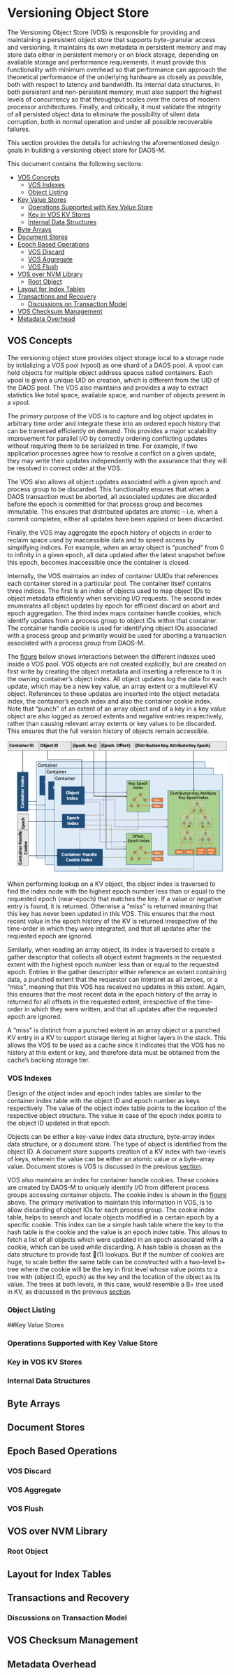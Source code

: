 
# Versioning Object Store

The Versioning Object Store (VOS) is responsible for providing and maintaining a persistent object store that supports byte-granular access and versioning. It maintains its own metadata in persistent memory and may store data either in persistent memory or on block storage, depending on available storage and performance requirements. It must provide this functionality with minimum overhead so that performance can approach the theoretical performance of the underlying hardware as closely as possible, both with respect to latency and bandwidth. Its internal data structures, in both persistent and non-persistent memory, must also support the highest levels of concurrency so that throughput scales over the cores of modern processor architectures. Finally, and critically, it must validate the integrity of all persisted object data to eliminate the possibility of silent data corruption, both in normal operation and under all possible recoverable failures.

This section provides the details for achieving the aforementioned design goals in building a versioning object store for DAOS-M.

This document contains the following sections:

- <a href="#71">VOS Concepts</a>
    - <a href="#711">VOS Indexes</a>
    - <a href="#712">Object Listing</a>
-  <a href="#72">Key Value Stores</a>
    - <a href="#721">Operations Supported with Key Value Store</a>
    - <a href="#723">Key in VOS KV Stores</a>
    - <a href="#724">Internal Data Structures</a>
- <a href="#73">Byte Arrays</a>
- <a href="#74">Document Stores</a>
- <a href="#75">Epoch Based Operations</a>
    - <a href="#751">VOS Discard</a>
    - <a href="#752">VOS Aggregate</a>
    - <a href="#753">VOS Flush</a>
- <a href="#76">VOS over NVM Library</a>
    - <a href="#761">Root Object</a>
- <a href="#77">Layout for Index Tables</a>
- <a href="#78">Transactions and Recovery</a>
    - <a href="#781">Discussions on Transaction Model</a>
- <a href="#79">VOS Checksum Management</a>
- <a href="#80">Metadata Overhead</a>
   
<a id="71"></a>
## VOS Concepts

The versioning object store provides object storage local to a storage node by initializing a VOS pool (vpool) as one shard of a DAOS pool. A vpool can hold objects for multiple object address spaces called containers. Each vpool is given a unique UID on creation, which is different from the UID of the DAOS pool. The VOS also maintains and provides a way to extract statistics like total space, available space, and number of objects present in a vpool.

The primary purpose of the VOS is to capture and log object updates in arbitrary time order and integrate these into an ordered epoch history that can be traversed efficiently on demand. This provides a major scalability improvement for parallel I/O by correctly ordering conflicting updates without requiring them to be serialized in time. For example, if two application processes agree how to resolve a conflict on a given update, they may write their updates independently with the assurance that they will be resolved in correct order at the VOS.

The VOS also allows all object updates associated with a given epoch and process group to be discarded. This functionality ensures that when a DAOS transaction must be aborted, all associated updates are discarded before the epoch is committed for that process group and becomes immutable. This ensures that distributed updates are atomic – i.e. when a commit completes, either all updates have been applied or been discarded.

Finally, the VOS may aggregate the epoch history of objects in order to reclaim space used by inaccessible data and to speed access by simplifying indices. For example, when an array object is “punched” from 0 to infinity in a given epoch, all data updated after the latest snapshot before this epoch, becomes inaccessible once the container is closed.

Internally, the VOS maintains an index of container UUIDs that references each container stored in a particular pool. The container itself contains three indices. The first is an index of objects used to map object IDs to object metadata efficiently when servicing I/O requests. The second index enumerates all object updates by epoch for efficient discard on abort and epoch aggregation. The third index maps container handle cookies, which identify updates from a process group to object IDs within that container. The container handle cookie is used for identifying object IOs associated with a process group and primarily would be used for aborting a transaction associated with a process group from DAOS-M. 

The <a href="#7a">figure</a> below shows interactions between the different indexes used inside a VOS pool. VOS objects are not created explicitly, but are created on first write by creating the object metadata and inserting a reference to it in the owning container’s object index. All object updates log the data for each update, which may be a new key value, an array extent or a multilevel KV object. References to these updates are inserted into the object metadata index, the container’s epoch index and also the container cookie index. Note that “punch” of an extent of an array object and of a key in a key value object are also logged as zeroed extents and negative entries respectively, rather than causing relevant array extents or key values to be discarded. This ensures that the full version history of objects remain accessible.

<a id="7a"></a>
![HLD_Graphics/Fig_008.png](HLD_Graphics/Fig_008.png " Interactions between container index, object index, epoch index and cookie within one VOS pool (vpool)")

When performing lookup on a KV object, the object index is traversed to find the index node with the highest epoch number less than or equal to the requested epoch (near-epoch) that matches the key. If a value or negative entry is found, it is returned. Otherwise a “miss" is returned meaning that this key has never been updated in this VOS. This ensures that the most recent value in the epoch history of the KV is returned irrespective of the time-order in which they were integrated, and that all updates after the requested epoch are ignored.

Similarly, when reading an array object, its index is traversed to create a gather descriptor that collects all object extent fragments in the requested extent with the highest epoch number less than or equal to the requested epoch. Entries in the gather descriptor either reference an extent containing data, a punched extent that the requestor can interpret as all zeroes, or a “miss”, meaning that this VOS has received no updates in this extent.  Again, this ensures that the most recent data in the epoch history of the array is returned for all offsets in the requested extent, irrespective of the time-order in which they were written, and that all updates after the requested epoch are ignored.

A “miss” is distinct from a punched extent in an array object or a punched KV entry in a KV to support storage tiering at higher layers in the stack. This allows the VOS to be used as a cache since it indicates that the VOS has no history at this extent or key, and therefore data must be obtained from the cache’s backing storage tier.

<a id="711"></a>

### VOS Indexes

Design of the object index and epoch index tables are similar to the container index table with the object ID and epoch number as keys respectively. The value of the object index table points to the location of the respective object structure. The value in case of the epoch index points to the object ID updated in that epoch. 

Objects can be either a key-value index data structure, byte-array index data structure, or a document store. The type of object is identified from the object ID. A document store supports creation of a KV index with two-levels of keys, wherein the value can be either an atomic value or a byte-array value. Document stores is VOS is discussed in the previous <a href="#74">section</a>.

VOS also maintains an index for container handle cookies. These cookies are created by DAOS-M to uniquely identify I/O from different process groups accessing container objects. The cookie index is shown in the <a href="#6a">figure</a> above. The primary motivation to maintain this information in VOS, is to allow discarding of object IOs for each process group. The cookie index table, helps to search and locate objects modified in a certain epoch by a specific cookie. This index can be a simple hash table where the key to the hash table is the cookie and the value is an epoch index table. This allows to fetch a list of all objects which were updated in an epoch associated with a cookie, which can be used while discarding. A hash table is chosen as the data structure to provide fast (1) lookups. But if the number of cookies are huge, to scale better the same table can be constructed with a two-level b+ tree where the cookie will be the key in first level whose value points to a tree with {object ID, epoch} as the key and the location of the object as its value. The trees at both levels, in this case, would resemble a B+ tree used in KV, as discussed in the previous <a href="#72">section</a>. 

<a id="712"></a>

### Object Listing

<a id="72"></a>

##Key Value Stores

<a id="721"></a>

### Operations Supported with Key Value Store

<a id="723"></a>

### Key in VOS KV Stores

<a id="724"></a>

### Internal Data Structures

<a id="73"></a>

## Byte Arrays

<a id="74"></a>

## Document Stores

<a id="751"></a>

## Epoch Based Operations

<a id="751"></a>

### VOS Discard

<a id="752"></a>

### VOS Aggregate

<a id="753"></a>

### VOS Flush

<a id="76"></a>

## VOS over NVM Library

<a id="761"></a>

### Root Object

<a id="77"></a>

## Layout for Index Tables

<a id="78"></a>

## Transactions and Recovery

<a id="781"></a>

### Discussions on Transaction Model

<a id="79"></a>

## VOS Checksum Management

<a id="80"></a>

## Metadata Overhead